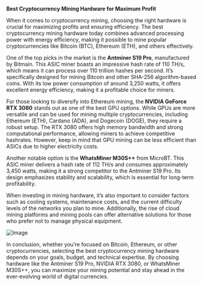 **Best Cryptocurrency Mining Hardware for Maximum Profit**

When it comes to cryptocurrency mining, choosing the right hardware is crucial for maximizing profits and ensuring efficiency. The best cryptocurrency mining hardware today combines advanced processing power with energy efficiency, making it possible to mine popular cryptocurrencies like Bitcoin (BTC), Ethereum (ETH), and others effectively.

One of the top picks in the market is the **Antminer S19 Pro**, manufactured by Bitmain. This ASIC miner boasts an impressive hash rate of 110 TH/s, which means it can process over 110 trillion hashes per second. It’s specifically designed for mining Bitcoin and other SHA-256 algorithm-based coins. With its low power consumption of around 3,250 watts, it offers excellent energy efficiency, making it a profitable choice for miners.

For those looking to diversify into Ethereum mining, the **NVIDIA GeForce RTX 3080** stands out as one of the best GPU options. While GPUs are more versatile and can be used for mining multiple cryptocurrencies, including Ethereum (ETH), Cardano (ADA), and Dogecoin (DOGE), they require a robust setup. The RTX 3080 offers high memory bandwidth and strong computational performance, allowing miners to achieve competitive hashrates. However, keep in mind that GPU mining can be less efficient than ASICs due to higher electricity costs.

Another notable option is the **WhatsMiner M30S++** from MicroBT. This ASIC miner delivers a hash rate of 112 TH/s and consumes approximately 3,450 watts, making it a strong competitor to the Antminer S19 Pro. Its design emphasizes stability and scalability, which is essential for long-term profitability.

When investing in mining hardware, it’s also important to consider factors such as cooling systems, maintenance costs, and the current difficulty levels of the networks you plan to mine. Additionally, the rise of cloud mining platforms and mining pools can offer alternative solutions for those who prefer not to manage physical equipment.

![Image](https://github.com/user-attachments/assets/b8266eee-691e-4ee1-99ef-bfa10d234fd4)

In conclusion, whether you’re focused on Bitcoin, Ethereum, or other cryptocurrencies, selecting the best cryptocurrency mining hardware depends on your goals, budget, and technical expertise. By choosing hardware like the Antminer S19 Pro, NVIDIA RTX 3080, or WhatsMiner M30S++, you can maximize your mining potential and stay ahead in the ever-evolving world of digital currencies.